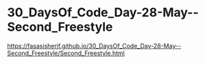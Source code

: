 # 30_DaysOf_Code_Day-28-May--Second_Freestyle
https://fasasisherif.github.io/30_DaysOf_Code_Day-28-May--Second_Freestyle/Second_Freestyle.html
